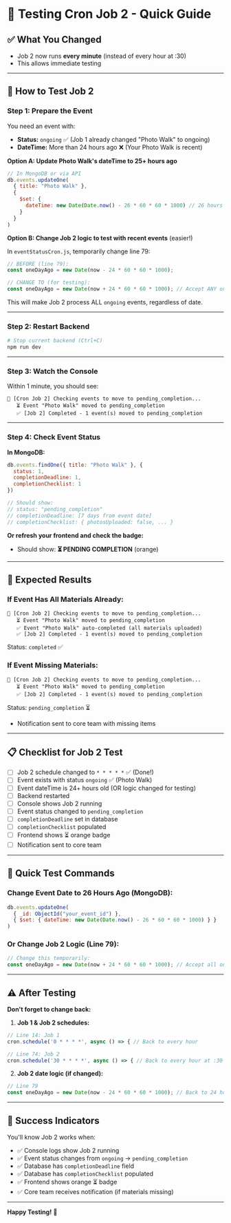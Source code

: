 # 🧪 Testing Cron Job 2 - Quick Guide

## ✅ **What You Changed**
- Job 2 now runs **every minute** (instead of every hour at :30)
- This allows immediate testing

---

## 🎯 **How to Test Job 2**

### **Step 1: Prepare the Event**

You need an event with:
- **Status:** `ongoing` ✅ (Job 1 already changed "Photo Walk" to ongoing)
- **DateTime:** More than 24 hours ago ❌ (Your Photo Walk is recent)

**Option A: Update Photo Walk's dateTime to 25+ hours ago**

```javascript
// In MongoDB or via API
db.events.updateOne(
  { title: "Photo Walk" },
  { 
    $set: { 
      dateTime: new Date(Date.now() - 26 * 60 * 60 * 1000) // 26 hours ago
    }
  }
)
```

**Option B: Change Job 2 logic to test with recent events** (easier!)

In `eventStatusCron.js`, temporarily change line 79:

```javascript
// BEFORE (line 79):
const oneDayAgo = new Date(now - 24 * 60 * 60 * 1000);

// CHANGE TO (for testing):
const oneDayAgo = new Date(now + 24 * 60 * 60 * 1000); // Accept ANY ongoing event
```

This will make Job 2 process ALL `ongoing` events, regardless of date.

---

### **Step 2: Restart Backend**

```bash
# Stop current backend (Ctrl+C)
npm run dev
```

---

### **Step 3: Watch the Console**

Within 1 minute, you should see:

```
🔄 [Cron Job 2] Checking events to move to pending_completion...
   ⏳ Event "Photo Walk" moved to pending_completion
   ✅ [Job 2] Completed - 1 event(s) moved to pending_completion
```

---

### **Step 4: Check Event Status**

**In MongoDB:**
```javascript
db.events.findOne({ title: "Photo Walk" }, { 
  status: 1, 
  completionDeadline: 1, 
  completionChecklist: 1 
})

// Should show:
// status: "pending_completion"
// completionDeadline: [7 days from event date]
// completionChecklist: { photosUploaded: false, ... }
```

**Or refresh your frontend and check the badge:**
- Should show: **⏳ PENDING COMPLETION** (orange)

---

## 🎯 **Expected Results**

### **If Event Has All Materials Already:**
```
🔄 [Cron Job 2] Checking events to move to pending_completion...
   ⏳ Event "Photo Walk" moved to pending_completion
   ✅ Event "Photo Walk" auto-completed (all materials uploaded)
   ✅ [Job 2] Completed - 1 event(s) moved to pending_completion
```
Status: `completed` ✅

### **If Event Missing Materials:**
```
🔄 [Cron Job 2] Checking events to move to pending_completion...
   ⏳ Event "Photo Walk" moved to pending_completion
   ✅ [Job 2] Completed - 1 event(s) moved to pending_completion
```
Status: `pending_completion` ⏳
+ Notification sent to core team with missing items

---

## 📋 **Checklist for Job 2 Test**

- [ ] Job 2 schedule changed to `* * * * *` ✅ (Done!)
- [ ] Event exists with status `ongoing` ✅ (Photo Walk)
- [ ] Event dateTime is 24+ hours old (OR logic changed for testing)
- [ ] Backend restarted
- [ ] Console shows Job 2 running
- [ ] Event status changed to `pending_completion`
- [ ] `completionDeadline` set in database
- [ ] `completionChecklist` populated
- [ ] Frontend shows ⏳ orange badge
- [ ] Notification sent to core team

---

## 🔄 **Quick Test Commands**

### **Change Event Date to 26 Hours Ago (MongoDB):**
```javascript
db.events.updateOne(
  { _id: ObjectId("your_event_id") },
  { $set: { dateTime: new Date(Date.now() - 26 * 60 * 60 * 1000) } }
)
```

### **Or Change Job 2 Logic (Line 79):**
```javascript
// Change this temporarily:
const oneDayAgo = new Date(now + 24 * 60 * 60 * 1000); // Accept all ongoing events
```

---

## ⚠️ **After Testing**

**Don't forget to change back:**

1. **Job 1 & Job 2 schedules:**
```javascript
// Line 14: Job 1
cron.schedule('0 * * * *', async () => { // Back to every hour

// Line 74: Job 2
cron.schedule('30 * * * *', async () => { // Back to every hour at :30
```

2. **Job 2 date logic (if changed):**
```javascript
// Line 79
const oneDayAgo = new Date(now - 24 * 60 * 60 * 1000); // Back to 24 hours ago
```

---

## 🎉 **Success Indicators**

You'll know Job 2 works when:
- ✅ Console logs show Job 2 running
- ✅ Event status changes from `ongoing` → `pending_completion`
- ✅ Database has `completionDeadline` field
- ✅ Database has `completionChecklist` populated
- ✅ Frontend shows orange ⏳ badge
- ✅ Core team receives notification (if materials missing)

---

**Happy Testing!** 🚀
